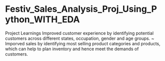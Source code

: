 # Festiv_Sales_Analysis_Proj_Using_Python_WITH_EDA
Project Learnings  Improved customer experience by identifying potential customers across different states, occupation, gender and age groups. ~ Imporved sales by identifying most selling product categories and products, which can help to plan inventory and hence meet the demands of customers.
